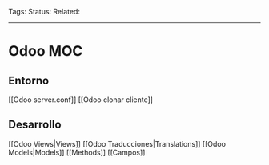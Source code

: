 Tags: 
Status: 
Related: 

___
# Odoo MOC

## Entorno
[[Odoo server.conf]]
[[Odoo clonar cliente]]


## Desarrollo
[[Odoo Views|Views]]
[[Odoo Traducciones|Translations]]
[[Odoo Models|Models]]
[[Methods]]
[[Campos]]


